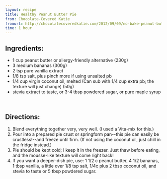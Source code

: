 ```yaml
---
layout: recipe
title: Healthy Peanut Butter Pie
from: Chocolate-Covered Katie
fromurl: http://chocolatecoveredkatie.com/2012/09/09/no-bake-peanut-butter-pie/
time: 1 hour
---
```


Ingredients:
------------

* 1 cup peanut butter or allergy-friendly alternative (230g) 
* 3 medium bananas (300g) 
* 2 tsp pure vanilla extract
* 1/8 tsp salt, plus pinch more if using unsalted pb
* 1/4 cup virgin coconut oil, melted (Can sub with 1/4 cup extra pb; the texture will just change) (50g)
* stevia extract to taste, or 3-4 tbsp powdered sugar, or pure maple syrup

<br>

Directions:
-----------
1. Blend everything together very, very well. (I used a Vita-mix for this.) 
2. Pour into a prepared pie crust or springform pan--this pie can easily be crustless!--and freeze until firm. (If not using the coconut oil, just chill in the fridge instead.) 
3. Pie should be kept cold; I keep it in the freezer. Just thaw before eating, and the mousse-like texture will come right back! 
4. If you want a deeper-dish pie, use: 1 1/2 c peanut butter, 4 1/2 bananas, 1 tbsp vanilla, a little over 1/8 tsp salt, 1/4c plus 2 tbsp coconut oil, and stevia to taste or 5 tbsp powdered sugar. 
